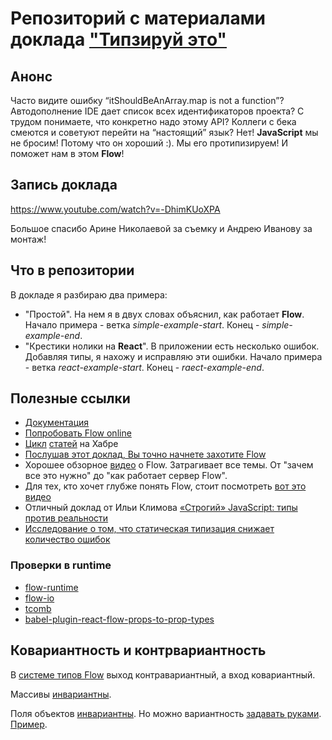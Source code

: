 # Репозиторий с материалами доклада ["Типзируй этo"](https://events.epam.com/events/nightit/talks/4493)
## Анонс
Часто видите ошибку “itShouldBeAnArray.map is not a function”? 
Автодополнение IDE дает список всех идентификаторов проекта?
С трудом понимаете, что конкретно надо этому API?
Коллеги с бека смеются и советуют перейти на “настоящий” язык?
Нет! **JavaScript** мы не бросим! Потому что он хороший :).
Мы его протипизируем! И поможет нам в этом **Flow**!

## Запись доклада

https://www.youtube.com/watch?v=-DhimKUoXPA

Большое спасибо Арине Николаевой за съемку и Андрею Иванову за монтаж!

## Что в репозитории
В докладе я разбираю два примера:
- "Простой". На нем я в двух словах объяснил, как работает **Flow**.
 Начало примера - ветка *simple-example-start*.
 Конец - *simple-example-end*.
- "Крестики нолики на **React**". В приложении есть несколько ошибок. 
 Добавляя типы, я нахожу и исправляю эти ошибки. 
 Начало примера - ветка *react-example-start*.
 Конец - *raect-example-end*.

## Полезные ссылки
- [Документация](https://flow.org/en/docs/) 
- [Попробовать Flow online](https://flow.org/try/)
- [Цикл](https://habrahabr.ru/post/326304/) [статей](https://habrahabr.ru/post/326394/) на Хабре
- [Послушав этот доклад, Вы точно начнете захотите Flow](https://www.youtube.com/watch?v=V1po0BT7kac)
- Хорошее обзорное [видео](https://www.youtube.com/watch?v=IwVyroc__bM) о Flow. Затрагивает все темы. От "зачем все это нужно" до "как работает сервер Flow".
- Для тех, кто хочет глубже понять Flow, стоит посмотреть [вот это видео](https://www.youtube.com/watch?v=VEaDsKyDxkY)
- Отличный доклад от Ильи Климова [«Строгий» JavaScript: типы против реальности](https://www.youtube.com/watch?time_continue=1&v=etKOc80-cw0)
- [Исследование о том, что статическая типизация снижает количество ошибок](https://blog.acolyer.org/2017/09/19/to-type-or-not-to-type-quantifying-detectable-bugs-in-javascript) 


### Проверки в runtime
- [flow-runtime](https://codemix.github.io/flow-runtime)
- [flow-io](https://github.com/gcanti/flow-io)
- [tcomb](https://github.com/gcanti/babel-plugin-tcomb)
- [babel-plugin-react-flow-props-to-prop-types ](https://github.com/thejameskyle/babel-plugin-react-flow-props-to-prop-types)


## Ковариантность и контрвариантность 
В [системе типов Flow](https://flow.org/en/docs/lang/variance/) выход контравариантный, а вход ковариантный.

Массивы [инвариантны](https://flow.org/try/#0PQKgBAAgZgNg9gdzCYAoAxjAhgZx2AQTAG8BfAbg2zzACEwBTADwBcGA7AE3yLMs1z4Awo1YdudEhVQY47HCzBYATsqwBPAPJQCALkKqNAHgIA+MAF4wAbQC6-OQqWGtUIfoIujQ81bsP5RSE4ADcVAEssdnQGDy9aX2c1VyEAp2D2FjUw5Ujo2INkowTLJI1tAnIgA). 

Поля объектов [инвариантны](https://flow.org/try/#0MYGwhgzhAEAKCmAnCB7AdtA3tNYC28AXNBAC6ICWaA5tAL4BQokMAongA4goCe880eAA9S8NABMYCZOizRx8DmESkCaUsTKUa9BgwBuywZ258icgO4ALFMXZde-etAC8lm8TTwL0e6ad0ANwGRhxIqGjE2Na2cOGydK7GDmbBQA).
Но можно вариантность [задавать руками](https://flow.org/en/docs/types/interfaces/#toc-interface-property-variance-read-only-and-write-only). 
[Пример](https://flow.org/try/#0PQKgBAAgZgNg9gdzCYAoAxjAhgZx2AIQFMBLAOwHMwBvAXw2zzAAUiAnHOMsIgDwBciZACb5i5KtTBksAWyIAuMDn5sJYeplz4AorIAO8AJ5EiPAUNEt2nblOFF9WNv3ll+SlWsobUqAG7OPAbGpkpSCAAWcEp6hnAmZrRgALw0YFEx0kRIcaFJANwBQQBGpJThGdFK4j7JaRHV2Ui1VLRFgWxg6HCdJFjulQDUmUqsHFwaqcHxiR1BPe5sWH0DHukAtKPWE9z1YGUSBUA).
